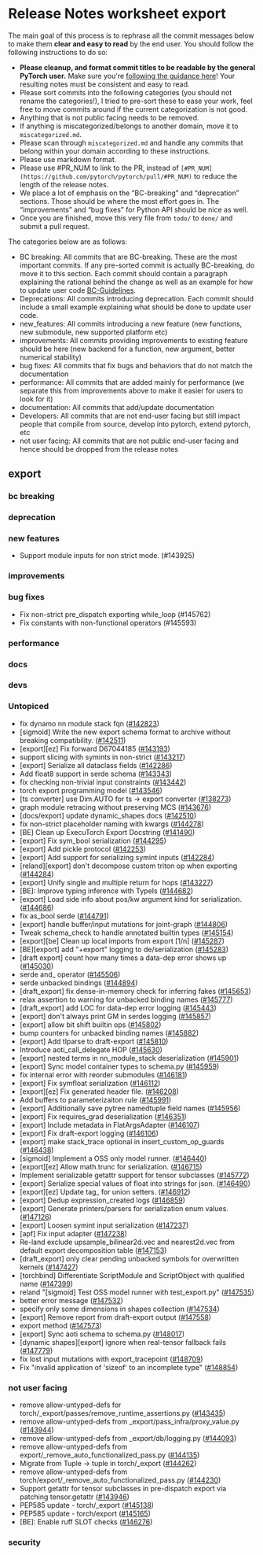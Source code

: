 
# Release Notes worksheet export

The main goal of this process is to rephrase all the commit messages below to make them **clear and easy to read** by the end user. You should follow the following instructions to do so:

* **Please cleanup, and format commit titles to be readable by the general PyTorch user.** Make sure you're [following the guidance here](https://docs.google.com/document/d/14OmgGBr1w6gl1VO47GGGdwrIaUNr92DFhQbY_NEk8mQ/edit)! Your resulting notes must be consistent and easy to read.
* Please sort commits into the following categories (you should not rename the categories!), I tried to pre-sort these to ease your work, feel free to move commits around if the current categorization is not good.
* Anything that is not public facing needs to be removed.
* If anything is miscategorized/belongs to another domain, move it to `miscategorized.md`.
* Please scan through `miscategorized.md` and handle any commits that belong within your domain according to these instructions.
* Please use markdown format.
* Please use #PR_NUM to link to the PR, instead of `[#PR_NUM](https://github.com/pytorch/pytorch/pull/#PR_NUM)` to reduce the length of the release notes.
* We place a lot of emphasis on the “BC-breaking” and “deprecation” sections. Those should be where the most effort goes in. The “improvements” and “bug fixes” for Python API should be nice as well.
* Once you are finished, move this very file from `todo/` to `done/` and submit a pull request.

The categories below are as follows:

* BC breaking: All commits that are BC-breaking. These are the most important commits. If any pre-sorted commit is actually BC-breaking, do move it to this section. Each commit should contain a paragraph explaining the rational behind the change as well as an example for how to update user code [BC-Guidelines](https://docs.google.com/document/d/14OmgGBr1w6gl1VO47GGGdwrIaUNr92DFhQbY_NEk8mQ/edit#heading=h.a9htwgvvec1m).
* Deprecations: All commits introducing deprecation. Each commit should include a small example explaining what should be done to update user code.
* new_features: All commits introducing a new feature (new functions, new submodule, new supported platform etc)
* improvements: All commits providing improvements to existing feature should be here (new backend for a function, new argument, better numerical stability)
* bug fixes: All commits that fix bugs and behaviors that do not match the documentation
* performance: All commits that are added mainly for performance (we separate this from improvements above to make it easier for users to look for it)
* documentation: All commits that add/update documentation
* Developers: All commits that are not end-user facing but still impact people that compile from source, develop into pytorch, extend pytorch, etc
* not user facing: All commits that are not public end-user facing and hence should be dropped from the release notes

## export
### bc breaking
### deprecation
### new features
- Support module inputs for non strict mode. (#143925)
### improvements
### bug fixes
- Fix non-strict pre_dispatch exporting while_loop (#145762)
- Fix constants with non-functional operators (#145593)
### performance
### docs
### devs
### Untopiced
- fix dynamo nn module stack fqn ([#142823](https://github.com/pytorch/pytorch/pull/142823))
- [sigmoid] Write the new export schema format to archive without breaking compatibility. ([#142511](https://github.com/pytorch/pytorch/pull/142511))
- [export][ez] Fix forward D67044185 ([#143193](https://github.com/pytorch/pytorch/pull/143193))
- support slicing with symints in non-strict ([#143217](https://github.com/pytorch/pytorch/pull/143217))
- [export] Serialize all dataclass fields ([#142286](https://github.com/pytorch/pytorch/pull/142286))
- Add float8 support in serde schema ([#143343](https://github.com/pytorch/pytorch/pull/143343))
- fix checking non-trivial input constraints ([#143442](https://github.com/pytorch/pytorch/pull/143442))
- torch export programming model ([#143546](https://github.com/pytorch/pytorch/pull/143546))
- [ts converter] use Dim.AUTO for ts -> export converter ([#138273](https://github.com/pytorch/pytorch/pull/138273))
- graph module retracing without preserving MCS ([#143676](https://github.com/pytorch/pytorch/pull/143676))
- [docs/export] update dynamic_shapes docs ([#142510](https://github.com/pytorch/pytorch/pull/142510))
- fix non-strict placeholder naming with kwargs ([#144278](https://github.com/pytorch/pytorch/pull/144278))
- [BE] Clean up ExecuTorch Export Docstring ([#141490](https://github.com/pytorch/pytorch/pull/141490))
- [export] Fix sym_bool serialization ([#144295](https://github.com/pytorch/pytorch/pull/144295))
- [export] Add pickle protocol ([#142253](https://github.com/pytorch/pytorch/pull/142253))
- [export] Add support for serializing symint inputs ([#142284](https://github.com/pytorch/pytorch/pull/142284))
- [reland][export] don't decompose custom triton op when exporting ([#144284](https://github.com/pytorch/pytorch/pull/144284))
- [export] Unify single and multiple return for hops ([#143227](https://github.com/pytorch/pytorch/pull/143227))
- [BE]: Improve typing inference with TypeIs ([#144682](https://github.com/pytorch/pytorch/pull/144682))
- [export] Load side info about pos/kw argument kind for serialization. ([#144686](https://github.com/pytorch/pytorch/pull/144686))
- fix as_bool serde ([#144791](https://github.com/pytorch/pytorch/pull/144791))
- [export] handle buffer/input mutations for joint-graph ([#144806](https://github.com/pytorch/pytorch/pull/144806))
- Tweak schema_check to handle annotated builtin types ([#145154](https://github.com/pytorch/pytorch/pull/145154))
- [export][be] Clean up local imports from export [1/n] ([#145287](https://github.com/pytorch/pytorch/pull/145287))
- [BE][export] add "+export" logging to de/serialization ([#145283](https://github.com/pytorch/pytorch/pull/145283))
- [draft export] count how many times a data-dep error shows up ([#145030](https://github.com/pytorch/pytorch/pull/145030))
- serde and_ operator ([#145506](https://github.com/pytorch/pytorch/pull/145506))
- serde unbacked bindings ([#144894](https://github.com/pytorch/pytorch/pull/144894))
- [draft_export] fix dense-in-memory check for inferring fakes ([#145653](https://github.com/pytorch/pytorch/pull/145653))
- relax assertion to warning for unbacked binding names ([#145777](https://github.com/pytorch/pytorch/pull/145777))
- [draft_export] add LOC for data-dep error logging ([#145443](https://github.com/pytorch/pytorch/pull/145443))
- [export] don't always print GM in serdes logging ([#145857](https://github.com/pytorch/pytorch/pull/145857))
- [export] allow bit shift builtin ops ([#145802](https://github.com/pytorch/pytorch/pull/145802))
- bump counters for unbacked binding names ([#145882](https://github.com/pytorch/pytorch/pull/145882))
- [export] Add tlparse to draft-export ([#145810](https://github.com/pytorch/pytorch/pull/145810))
- Introduce aoti_call_delegate HOP ([#145630](https://github.com/pytorch/pytorch/pull/145630))
- [export] nested terms in nn_module_stack deserialization ([#145901](https://github.com/pytorch/pytorch/pull/145901))
- [export] Sync model container types to schema.py ([#145959](https://github.com/pytorch/pytorch/pull/145959))
- fix internal error with reorder submodules ([#146181](https://github.com/pytorch/pytorch/pull/146181))
- [export] Fix symfloat serialization ([#146112](https://github.com/pytorch/pytorch/pull/146112))
- [export][ez] Fix generated header file. ([#146208](https://github.com/pytorch/pytorch/pull/146208))
- Add buffers to parameterizaiton rule ([#145991](https://github.com/pytorch/pytorch/pull/145991))
- [export] Additionally save pytree namedtuple field names ([#145956](https://github.com/pytorch/pytorch/pull/145956))
- [export] Fix requires_grad deserialization ([#146351](https://github.com/pytorch/pytorch/pull/146351))
- [export] Include metadata in FlatArgsAdapter ([#146107](https://github.com/pytorch/pytorch/pull/146107))
- [export] Fix draft-export logging ([#146106](https://github.com/pytorch/pytorch/pull/146106))
- [export] make stack_trace optional in insert_custom_op_guards ([#146438](https://github.com/pytorch/pytorch/pull/146438))
- [sigmoid] Implement a OSS only model runner. ([#146440](https://github.com/pytorch/pytorch/pull/146440))
- [export][ez] Allow math.trunc for serialization. ([#146715](https://github.com/pytorch/pytorch/pull/146715))
- Implement serializable getattr support for tensor subclasses ([#145772](https://github.com/pytorch/pytorch/pull/145772))
- [export] Serialize special values of float into strings for json. ([#146490](https://github.com/pytorch/pytorch/pull/146490))
- [export][ez] Update tag_ for union setters. ([#146912](https://github.com/pytorch/pytorch/pull/146912))
- [export] Dedup expression_created logs ([#146859](https://github.com/pytorch/pytorch/pull/146859))
- [export] Generate printers/parsers for serialization enum values. ([#147126](https://github.com/pytorch/pytorch/pull/147126))
- [export] Loosen symint input serialization ([#147237](https://github.com/pytorch/pytorch/pull/147237))
- [apf] Fix input adapter ([#147238](https://github.com/pytorch/pytorch/pull/147238))
- Re-land exclude upsample_bilinear2d.vec and nearest2d.vec from default export decomposition table ([#147153](https://github.com/pytorch/pytorch/pull/147153))
- [draft_export] only clear pending unbacked symbols for overwritten kernels ([#147427](https://github.com/pytorch/pytorch/pull/147427))
- [torchbind] Differentiate ScriptModule and ScriptObject with qualified name ([#147399](https://github.com/pytorch/pytorch/pull/147399))
- reland "[sigmoid] Test OSS model runner with test_export.py" ([#147535](https://github.com/pytorch/pytorch/pull/147535))
- better error message ([#147532](https://github.com/pytorch/pytorch/pull/147532))
- specify only some dimensions in shapes collection ([#147534](https://github.com/pytorch/pytorch/pull/147534))
- [export] Remove report from draft-export output ([#147558](https://github.com/pytorch/pytorch/pull/147558))
- export method ([#147573](https://github.com/pytorch/pytorch/pull/147573))
- [export] Sync aoti schema to schema.py ([#148017](https://github.com/pytorch/pytorch/pull/148017))
- [dynamic shapes][export] ignore when real-tensor fallback fails ([#147779](https://github.com/pytorch/pytorch/pull/147779))
- fix lost input mutations with export_tracepoint ([#148709](https://github.com/pytorch/pytorch/pull/148709))
- Fix "invalid application of 'sizeof' to an incomplete type" ([#148854](https://github.com/pytorch/pytorch/pull/148854))
### not user facing
- remove allow-untyped-defs for torch/_export/passes/remove_runtime_assertions.py ([#143435](https://github.com/pytorch/pytorch/pull/143435))
- remove allow-untyped-defs from _export/pass_infra/proxy_value.py ([#143944](https://github.com/pytorch/pytorch/pull/143944))
- remove allow-untyped-defs from _export/db/logging.py ([#144093](https://github.com/pytorch/pytorch/pull/144093))
- remove allow-untyped-defs from export/_remove_auto_functionalized_pass.py ([#144135](https://github.com/pytorch/pytorch/pull/144135))
- Migrate from Tuple -> tuple in torch/_export ([#144262](https://github.com/pytorch/pytorch/pull/144262))
- remove allow-untyped-defs from torch/export/_remove_auto_functionalized_pass.py ([#144230](https://github.com/pytorch/pytorch/pull/144230))
- Support getattr for tensor subclasses in pre-dispatch export via patching tensor.getattr ([#143946](https://github.com/pytorch/pytorch/pull/143946))
- PEP585 update - torch/_export ([#145138](https://github.com/pytorch/pytorch/pull/145138))
- PEP585 update - torch/export ([#145165](https://github.com/pytorch/pytorch/pull/145165))
- [BE]: Enable ruff SLOT checks ([#146276](https://github.com/pytorch/pytorch/pull/146276))
### security
